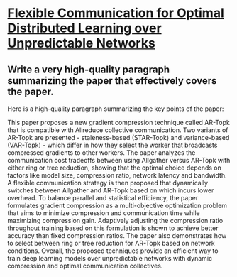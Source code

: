 # [Flexible Communication for Optimal Distributed Learning over   Unpredictable Networks](https://arxiv.org/abs/2312.02493)

## Write a very high-quality paragraph summarizing the paper that effectively covers the paper.

 Here is a high-quality paragraph summarizing the key points of the paper:

This paper proposes a new gradient compression technique called AR-Topk that is compatible with Allreduce collective communication. Two variants of AR-Topk are presented - staleness-based (STAR-Topk) and variance-based (VAR-Topk) - which differ in how they select the worker that broadcasts compressed gradients to other workers. The paper analyzes the communication cost tradeoffs between using Allgather versus AR-Topk with either ring or tree reduction, showing that the optimal choice depends on factors like model size, compression ratio, network latency and bandwidth. A flexible communication strategy is then proposed that dynamically switches between Allgather and AR-Topk based on which incurs lower overhead. To balance parallel and statistical efficiency, the paper formulates gradient compression as a multi-objective optimization problem that aims to minimize compression and communication time while maximizing compression gain. Adaptively adjusting the compression ratio throughout training based on this formulation is shown to achieve better accuracy than fixed compression ratios. The paper also demonstrates how to select between ring or tree reduction for AR-Topk based on network conditions. Overall, the proposed techniques provide an efficient way to train deep learning models over unpredictable networks with dynamic compression and optimal communication collectives.
